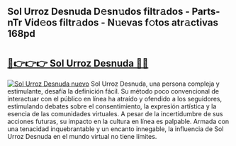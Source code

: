 ## Sol Urroz Desnuda D𝚎sn𝚞dos filtr𝚊dos - Parts-nTr Vid𝚎os filtr𝚊dos - N𝚞evas f𝚘tos atr𝚊ctivas 168pd

# <h2><a href="http://mb9koy.tromn.icu/?c=Sol+Urroz+Desnuda">🔗👉👉👉 Sol Urroz Desnuda 🔗🔗</a></h2>

[![Sol Urroz Desnuda nuevo](https://i.imgur.com/pEAQMta.gif)](http://mb9koy.tromn.icu/?c=Sol+Urroz+Desnuda)
Sol Urroz Desnuda, una persona compleja y estimulante, desafía la definición fácil. Su método poco convencional de interactuar con el público en línea ha atraído y ofendido a los seguidores, estimulando debates sobre el consentimiento, la expresión artística y la esencia de las comunidades virtuales. A pesar de la incertidumbre de sus acciones futuras, su impacto en la cultura en línea es palpable. Armada con una tenacidad inquebrantable y un encanto innegable, la influencia de Sol Urroz Desnuda en el mundo virtual no tiene límites.
